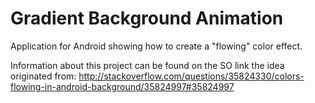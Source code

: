 # Gradient Background Animation
Application for Android showing how to create a "flowing" color effect.

Information about this project can be found on the SO link the idea originated from:
http://stackoverflow.com/questions/35824330/colors-flowing-in-android-background/35824997#35824997
